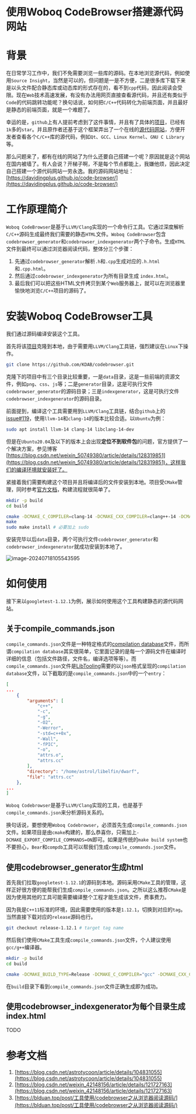 # 使用Woboq CodeBrowser搭建源代码网站

# 背景

在日常学习工作中，我们不免需要浏览一些库的源码。在本地浏览源代码，例如使用`Source Insight`，当然是可以的，但问题是一是不方便，二是很多库下载下来是以头文件配合静态库或动态库的形式存在的，看不到`cpp`代码，因此阅读会受限。现在`Web`技术高速发展，有没有办法用网页直接查看源代码，并且还有类似于`Code`的代码跳转功能呢？换句话说，如何把`C/C++`代码转化为前端页面，并且最好是静态的前端页面，就是一个难题了。

幸运的是，`github`上有人提前考虑到了这件事情，并且有了具体的[项目](https://github.com/KDAB/codebrowser)，已经有`1k`多的`star`。并且原作者还基于这个框架弄出了一个在线的[源代码网站](https://codebrowser.dev/)，方便开发者查看各个`C/C++`库的源代码，例如`Qt`、`GCC`、`Linux Kernel`、`GNU C Library`等。

那么问题来了，都有在线的网站了为什么还要自己搭建一个呢？原因就是这个网站在国内被墙了。有人会说？开梯子啊，不是每个节点都能上，我嫌他烦，因此决定自己搭建一个源代码网站一劳永逸。我的源码网站地址：[https://davidingplus.github.io/code-browser/](https://davidingplus.github.io/code-browser/)

# 工作原理简介

`Woboq CodeBrowser`是基于`LLVM/Clang`实现的一个命令行工具。它通过深度解析`C/C++`源码生成最终我们需要的静态`HTML`文件。`Woboq CodeBrowser`包含`codebrowser_generator`和`codebrowser_indexgenerator`两个子命令。生成`HTML`文件到最终可以通过浏览器阅读代码，整体分三个步骤：

1. 先通过`codebrowser_generator`解析`.h`和`.cpp`生成对应的`.h.html`和`.cpp.html`。
2. 然后通过`codebrowser_indexgenerator`为所有目录生成 `index.html`。
3. 最后我们可以把这些HTML文件拷贝到某个`Web`服务器上，就可以在浏览器里愉快地浏览`C/C++`项目的源码了。

# 安装Woboq CodeBrowser工具

我们通过源码编译安装这个工具。

首先将该[项目](https://github.com/KDAB/codebrowser)克隆到本地，由于需要用`LLVM/Clang`工具链，强烈建议在`Linux`下操作。

```bash
git clone https://github.com/KDAB/codebrowser.git
```

克隆下的项目中有三个目录比较重要，一是`data`目录，这是一些前端的资源文件，例如`png`、`css`、`js`等；二是`generator`目录，这是可执行文件`codebrowser_generator`的源码目录；三是`indexgenerator`，这是可执行文件`codebrowser_indexgenerator`的源码目录。

前面提到，编译这个工具需要用到`LLVM/Clang`工具链，结合`github`上的[issue#119](https://github.com/KDAB/codebrowser/issues/119)，使用`llvm-14`和`clang-14`的版本比较合适。以`Ubuntu`为例：

```bash
sudo apt install llvm-14 clang-14 libclang-14-dev
```

但是在`Ubuntu20.04`及以下的版本上会出现**定位不到软件包**的问题，官方提供了一个解决方案，参见博客[https://blog.csdn.net/weixin_50749380/article/details/128319851](https://blog.csdn.net/weixin_50749380/article/details/128319851)，这样我们的编译环境就安装好了。

紧接着我们需要构建这个项目并且将编译后的文件安装到本地。项目受`CMake`管理，同时参考[官方文档](https://github.com/KDAB/codebrowser/blob/master/README.md)，构建流程就很简单了。

```bash
mkdir -p build
cd build

cmake -DCMAKE_C_COMPILER=clang-14 -DCMAKE_CXX_COMPILER=clang++-14 -DCMAKE_BUILD_TYPE=Release .. # 除了 clang 还可能安装了 gcc 等其他的编译器，所以指定一下；同时指定编译选项为 Release ，这个在 Linux 下没有影响
make
sudo make install # 必要加上 sudo
```

安装完毕以后`data`目录，两个可执行文件`codebrowser_generator`和`codebrowser_indexgenerator`就成功安装到本地了。

![image-20240718105543595](https://img-blog.csdnimg.cn/direct/810e36ca0e9f485abab1777d230d1a23.png)

# 如何使用

接下来以`googletest-1.12.1`为例，展示如何使用这个工具构建静态的源代码网站。

## 关于compile_commands.json

`compile_commands.json`文件是一种特定格式的[compilation database](https://sarcasm.github.io/notes/dev/compilation-database.html)文件，而所谓`compilation database`其实很简单，它里面记录的是每一个源码文件在编译时详细的信息（包括文件路径，文件名，编译选项等等）。而`compile_commands.json`文件是[LibTooling](https://clang.llvm.org/docs/LibTooling.html)需要的以`json`格式呈现的`compilation database`文件，以下截取的是`compile_commands.json`中的一个`entry`：

```json
[
...
    {
        "arguments": [
            "c++",
            "-c",
            "-g",
            "-O2",
            "-Werror",
            "-std=c++0x",
            "-Wall",
            "-fPIC",
            "-o",
            "attrs.o",
            "attrs.cc"
        ],
        "directory": "/home/astrol/libelfin/dwarf",
        "file": "attrs.cc"
    },
...
]
```

`Woboq Codebrowser`是基于`LLVM/Clang`实现的工具，也是基于`compile_commands.json`来分析源码关系的。

换句话说，要想使用`Woboq Codebrowser`，必须首先生成`compile_commands.json`文件。如果项目是由`cmake`构建的，那么恭喜你，只需加上`-DCMAKE_EXPORT_COMPILE_COMMANDS=ON`即可。如果是传统的`make build system`也不要担心，`Bear`和`compdb`工具可以帮我们生成`compile_commands.json`文件。

## 使用codebrowser_generator生成html

首先我们拉取`googletest-1.12.1`的源码到本地。源码采用`CMake`工具的管理，这样正好很方便的能帮我们生成`compile_commands.json`。之所以这么推荐`CMake`是因为使用其他的工具可能需要编译整个工程才能生成该文件，费事费力。

因为我是`C++11`标准的环境，因此需要使用的版本是`1.12.1`，切换到对应的`tag`。当然直接下载对应的`release`源码也行。

```bash
git checkout release-1.12.1 # target tag name
```

然后我们使用`CMake`工具生成`compile_commands.json`文件，个人建议使用`gcc/g++`编译器。

```bash
mkdir -p build
cd build

cmake -DCMAKE_BUILD_TYPE=Release -DCMAKE_C_COMPILER="gcc" -DCMAKE_CXX_COMPILER="g++" -DCMAKE_EXPORT_COMPILE_COMMANDS=ON ..
```

在`build`目录下看到`compile_commands.json`文件正确生成即为成功。

## 使用codebrowser_indexgenerator为每个目录生成index.html

TODO

# 参考文档

1. [https://blog.csdn.net/astrotycoon/article/details/104831055](https://blog.csdn.net/astrotycoon/article/details/104831055)
2. [https://blog.csdn.net/weixin_42148156/article/details/121727163](https://blog.csdn.net/weixin_42148156/article/details/121727163)
3. [https://blduan.top/post/工具使用/codebrowser之从浏览器阅读源码/](https://blduan.top/post/工具使用/codebrowser之从浏览器阅读源码/)

